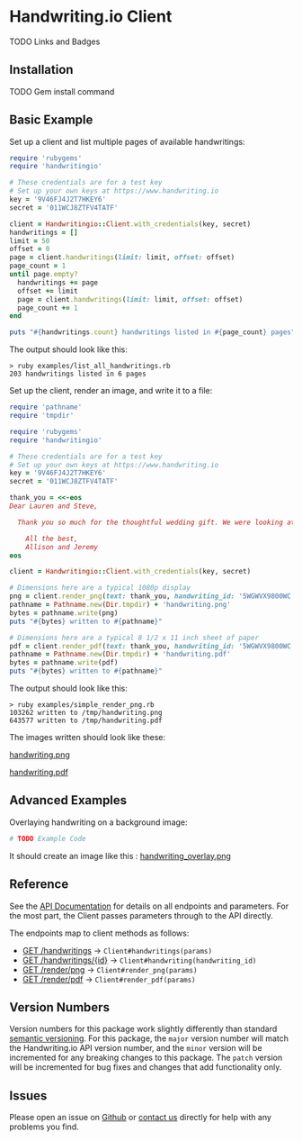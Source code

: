 # Handwriting.io Client

TODO Links and Badges

## Installation

TODO Gem install command

## Basic Example

Set up a client and list multiple pages of available handwritings:

```ruby
require 'rubygems'
require 'handwritingio'

# These credentials are for a test key
# Set up your own keys at https://www.handwriting.io
key = '9V46FJ4J2T7HKEY6'
secret = '011WCJ8ZTFV4TATF'

client = Handwritingio::Client.with_credentials(key, secret)
handwritings = []
limit = 50
offset = 0
page = client.handwritings(limit: limit, offset: offset)
page_count = 1
until page.empty?
  handwritings += page
  offset += limit
  page = client.handwritings(limit: limit, offset: offset)
  page_count += 1
end

puts "#{handwritings.count} handwritings listed in #{page_count} pages"
```

The output should look like this:

```
> ruby examples/list_all_handwritings.rb
203 handwritings listed in 6 pages
```

Set up the client, render an image, and write it to a file:

```ruby
require 'pathname'
require 'tmpdir'

require 'rubygems'
require 'handwritingio'

# These credentials are for a test key
# Set up your own keys at https://www.handwriting.io
key = '9V46FJ4J2T7HKEY6'
secret = '011WCJ8ZTFV4TATF'

thank_you = <<-eos
Dear Lauren and Steve,

  Thank you so much for the thoughtful wedding gift. We were looking at crystal wine glasses just the other week. Hope you have a good trip with the family and hope to see you when you get back!

    All the best,
    Allison and Jeremy
eos

client = Handwritingio::Client.with_credentials(key, secret)

# Dimensions here are a typical 1080p display
png = client.render_png(text: thank_you, handwriting_id: '5WGWVX9800WC', width: '1920px', height: '1080px', handwriting_size: '40px')
pathname = Pathname.new(Dir.tmpdir) + 'handwriting.png'
bytes = pathname.write(png)
puts "#{bytes} written to #{pathname}"

# Dimensions here are a typical 8 1/2 x 11 inch sheet of paper
pdf = client.render_pdf(text: thank_you, handwriting_id: '5WGWVX9800WC', width: '8.5in', height: '11in', handwriting_size: '24pt')
pathname = Pathname.new(Dir.tmpdir) + 'handwriting.pdf'
bytes = pathname.write(pdf)
puts "#{bytes} written to #{pathname}"
```

The output should look like this:
```
> ruby examples/simple_render_png.rb
103262 written to /tmp/handwriting.png
643577 written to /tmp/handwriting.pdf
```

The images written should look like these:

[handwriting.png](https://s3.amazonaws.com/hwio-cdn-production/ruby-client/handwriting.png)

[handwriting.pdf](https://s3.amazonaws.com/hwio-cdn-production/ruby-client/handwriting.pdf)

## Advanced Examples

Overlaying handwriting on a background image:

```ruby
# TODO Example Code
```

It should create an image like this : [handwriting_overlay.png](https://s3.amazonaws.com/hwio-cdn-production/ruby-client/handwriting_overlay.png)

## Reference

See the [API Documentation](https://www.handwriting.io/docs) for details on all endpoints and parameters. For the most part, the Client passes parameters through to the API directly.

The endpoints map to client methods as follows:

- [GET /handwritings](https://handwriting.io/docs/#get-handwritings) -> `Client#handwritings(params)`
- [GET /handwritings/{id}](https://handwriting.io/docs/#get-handwritings--id-) -> `Client#handwriting(handwriting_id)`
- [GET /render/png](https://handwriting.io/docs/#get-render-png) -> `Client#render_png(params)`
- [GET /render/pdf](https://handwriting.io/docs/#get-render-pdf) -> `Client#render_pdf(params)`

## Version Numbers

Version numbers for this package work slightly differently than standard
[semantic versioning](http://semver.org/). For this package, the `major`
version number will match the Handwriting.io API version number, and the
`minor` version will be  incremented for any breaking changes to this package.
The `patch` version will be incremented for bug fixes and changes that add
functionality only.

## Issues

Please open an issue on [Github](https://github.com/handwritingio/ruby-client/issues)
or [contact us](https://handwriting.io/contact) directly for help with any
problems you find.
